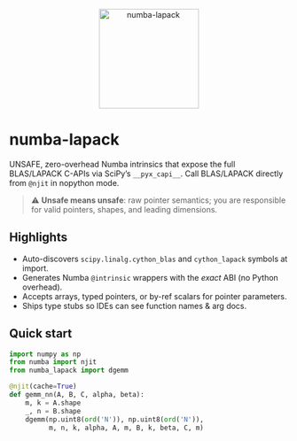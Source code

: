 <p align="center">
  <picture>
    <source srcset="https://raw.githubusercontent.com/MTZ-dev/numba-lapack/main/docs/_static/logo.svg" type="image/svg+xml">
    <img src="https://raw.githubusercontent.com/MTZ-dev/numba-lapack/main/docs/_static/logo.png"
         alt="numba-lapack"
         width="180">
  </picture>
</p>

# numba-lapack

UNSAFE, zero-overhead Numba intrinsics that expose the full BLAS/LAPACK C-APIs
via SciPy’s `__pyx_capi__`. Call BLAS/LAPACK directly from `@njit` in nopython mode.

> ⚠️ **Unsafe means unsafe**: raw pointer semantics; you are responsible for valid pointers, shapes, and leading dimensions.

## Highlights

- Auto-discovers `scipy.linalg.cython_blas` and `cython_lapack` symbols at import.
- Generates Numba `@intrinsic` wrappers with the *exact* ABI (no Python overhead).
- Accepts arrays, typed pointers, or by-ref scalars for pointer parameters.
- Ships type stubs so IDEs can see function names & arg docs.

## Quick start

```python
import numpy as np
from numba import njit
from numba_lapack import dgemm

@njit(cache=True)
def gemm_nn(A, B, C, alpha, beta):
    m, k = A.shape
    _, n = B.shape
    dgemm(np.uint8(ord('N')), np.uint8(ord('N')),
          m, n, k, alpha, A, m, B, k, beta, C, m)
